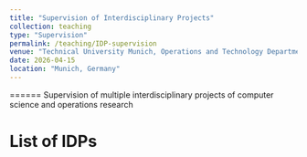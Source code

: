```yaml
---
title: "Supervision of Interdisciplinary Projects"
collection: teaching
type: "Supervision"
permalink: /teaching/IDP-supervision
venue: "Technical University Munich, Operations and Technology Department"
date: 2026-04-15
location: "Munich, Germany"
---
```


======
Supervision of multiple interdisciplinary projects of computer science and operations research

List of IDPs
======
